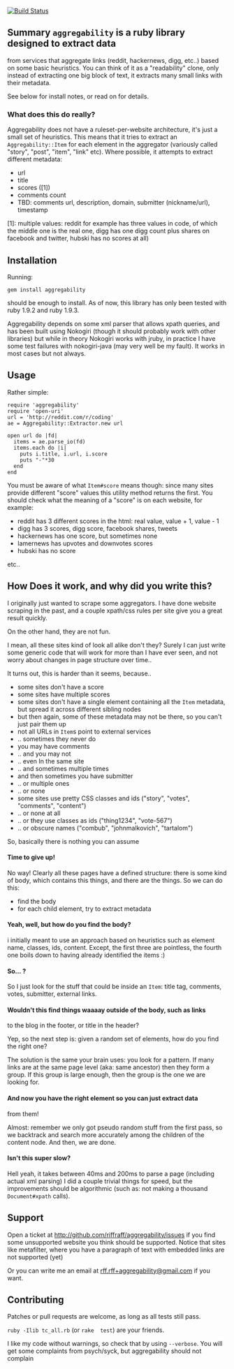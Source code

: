 [![Build
Status](https://secure.travis-ci.org/riffraff/aggregability?branch=master)](http://travis-ci.org/riffraff/aggregability)

## Summary `aggregability` is a ruby library designed to extract data
from services that aggregate links (reddit, hackernews, digg, etc..)
based on some basic heuristics. You can think of it as a "readability"
clone, only instead of extracting one big block of text, it extracts
many small links with their metadata.

See below for install notes, or read on for details.


### What does this do really?  
Aggregability does not have a ruleset-per-website architecture, it's just a small set of heuristics.
This means that it tries to extract an `Aggregability::Item` for each
element in the aggregator (variously called "story", "post", "item",
"link" etc).  Where possible, it attempts to extract different metadata:

* url
* title
* scores ([1])
* comments count
* TBD: comments url, description, domain, submitter (nickname/url),
  timestamp

[1]: multiple values: reddit for example has three values in code, of
which the middle one is the real one, digg has one digg count plus
shares on facebook and twitter, hubski has no scores at all) 

## Installation

Running:

    gem install aggregability

should be enough to install. 	As of now, this library has only been
tested with ruby 1.9.2 and ruby 1.9.3. 

Aggregability depends on some xml parser that allows xpath queries, and
has been built using Nokogiri (though it should probably work with other
libraries)  but while in theory Nokogiri works with jruby, in practice I
have some test failures with nokogiri-java (may very well be my fault).
It works in most cases but not always.


## Usage

Rather simple:

    require 'aggregability'
    require 'open-uri'
    url = 'http://reddit.com/r/coding'
    ae = Aggregability::Extractor.new url

    open url do |fd|
      items = ae.parse_io(fd) 
      items.each do |i|
        puts i.title, i.url, i.score
        puts "-"*30
      end
    end

You must be aware of what `Item#score` means though: since many sites
provide different "score" values this utility method returns the first. 
You should check what the meaning of a "score" is on each website, for
example:

* reddit has 3 different scores in the html: real value, value + 1, 
  value - 1
* digg has 3 scores, digg score, facebook shares, tweets
* hackernews has one score, but sometimes none
* lamernews has upvotes and downvotes scores
* hubski has no score

etc.. 

## How Does it work, and why did you write this?

I originally just wanted to scrape some aggregators. I have done website
scraping in the past, and a couple xpath/css rules per site give you a
great result quickly. 

On the other hand, they are not fun. 

I mean, all these sites kind of look all alike don't they?  Surely I can
just write some generic code that will work for more than I have ever
seen, and not worry about changes in page structure over time..

It turns out, this is harder than it seems, because.. 

* some sites don't have a score
* some sites have multiple scores
* some sites don't have a single element containing all the `Item`
metadata, but spread it across different sibling nodes
* but then again, some of these metadata may not be there, so you can't
just pair them up
* not all URLs in `Item`s point to external services
* .. sometimes they never do
* you may have comments
* .. and you may not
* .. even In the same site
* .. and sometimes multiple times
* and then sometimes you have submitter
* .. or multiple ones
* .. or none
* some sites use pretty CSS classes and ids ("story", "votes",
"comments", "content") 
* .. or none at all
* .. or they use classes as ids ("thing1234", "vote-567")
* .. or obscure names ("combub", "johnmalkovich", "tartalom")


So, basically there is nothing you can assume 

#### Time to give up!

No way! Clearly all these pages have a defined structure: there is some
kind of body, which contains this things, and there are the things.  So
we can do this:

* find the body
* for each child element, try to extract metadata

#### Yeah, well, but how do you find the body?

i initially meant to use an approach based on heuristics such as element
name, classes, ids, content. Except, the first three are pointless, the
fourth one boils down to having already identified the items :)

#### So... ?

So I just look for the stuff that could be inside an `Item`: title tag,
comments, votes, submitter, external links.

#### Wouldn't this find things waaaay outside of the body, such as links
to the blog in the footer, or title in the header?

Yep, so the next step is: given a random set of elements, how do you
find the right one?  

The solution is the same your brain uses: you look for a pattern.  If
many links are at the same page level (aka: same ancestor) then they
form a group.  If this group is large enough, then the group is the one
we are looking for. 

#### And now you have the right element so you can just extract data
from them!

Almost: remember we only got pseudo random stuff from the first pass, so
we backtrack and search more accurately among the children of the
content node. And then, we are done.

#### Isn't this super slow?

Hell yeah, it takes between 40ms and 200ms to parse a page (including
actual xml parsing) I did a couple trivial things for speed, but the
improvements should be algorithmic (such as: not making a thousand
`Document#xpath` calls). 



## Support

Open a ticket at <http://github.com/riffraff/aggregability/issues> if
you find some unsupported website you think should be supported. Notice
that sites like metafilter, where you have a paragraph of text with
embedded links are not supported (yet)


Or you can write me an email at <rff.rff+aggregability@gmail.com> if you
want.

## Contributing

Patches or pull requests are welcome, as long as all tests still pass.

`ruby -Ilib tc_all.rb` (or `rake  test`) are your friends.

I like my code without warnings, so check that by using `--verbose`.
You will get some complaints from psych/syck, but aggregability should
not complain





